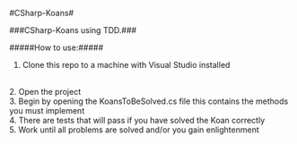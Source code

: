 #CSharp-Koans#

###CSharp-Koans using TDD.###

#####How to use:#####
<br />
1. Clone this repo to a machine with Visual Studio installed
<br />
2. Open the project
<br />
3. Begin by opening the KoansToBeSolved.cs file this contains the methods you must implement
<br />
4. There are tests that will pass if you have solved the Koan correctly
<br />
5. Work until all problems are solved and/or you gain enlightenment
